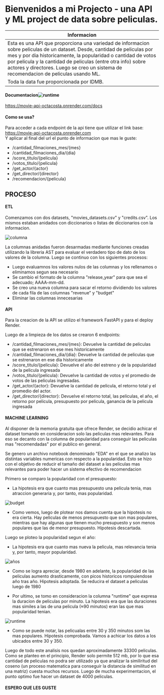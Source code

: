 # Bienvenidos a mi Projecto - una API y ML project de data sobre peliculas.

| Informacion  | 
| ------------- | 
| Esta es una API que proporciona una variedad de informacion sobre peliculas de un dataset. Desde, cantidad de peliculas por mes y por dia historicamente, la popularidad o cantidad de votos por pelicula y la cantidad de peliculas (entre otra info) sobre actores y directores. Luego se creo un sistema de recomendacion de peliculas usando ML.
 Toda la data fue proporcionada por IDMB. | 

#### Documentacion![runtime](https://github.com/octa-acostamonti/movies-API/assets/107809099/bb7baf79-0e39-4328-a47c-98868c756133)

https://movie-api-octacosta.onrender.com/docs

#### Como se usa?
Para acceder a cada endpoint de la api tiene que utilizar el link base:
 https://movie-api-octacosta.onrender.com  
Y aplicar al final del url el punto de informacion que mas le guste:

* /cantidad_filmaciones_mes/{mes}
* /cantidad_filmaciones_dia/{dia}
* /score_titulo/{pelicula}
* /votos_titulo/{pelicula}
* /get_actor/{actor}
* /get_director/{director}
* /recomendacion/{pelicula}
## PROCESO
#### ETL

Comenzamos con dos datasets, "movies_datasets.csv" y "credits.csv". Los mismos estaban anidados con diccionarios o listas de diccionarios con la informacion.


![columna](https://github.com/octa-acostamonti/movies-API/assets/107809099/1f5a0f31-fb04-406f-b753-3d973c427753)

La columnas anidadas fueron desarmadas mediante funciones creadas utilizando la libreria AST para evaluar el verdadero tipo de dato de los valores de la columna.
Luego se continuo con los siguientes procesos:
* Luego evaluamnos los valores nulos de las columnas y los rellenamos o eliminamos segun sea necesario
* Se cambio el formato de la columna "release_year" para que sea el adecuado; AAAA-mm-dd. 
* Se creo una nueva columna para sacar el retorno dividiendo los valores de cada fila de las columnas "revenue" y "budget"
* Eliminar las columnas innecesarias

#### API

Para la creacion de la API se utilizo el framework FastAPI y para el deploy Render.

Luego de a limpieza de los datos se crearon 6 endpoints:

* /cantidad_filmaciones_mes/{mes}: Devuelve la cantidad de peliculas que se estrenaron en ese mes historicamente
* /cantidad_filmaciones_dia/{dia}: Devuelve la cantidad de peliculas que se estrenaron en ese dia historicamente
* /score_titulo/{pelicula}: Devuelve el año del estreno y de la popularidad de la pelicula ingresada
* /votos_titulo/{pelicula}: Devuelve la cantidad de votos y el promedio de votos de las peliculas ingresadas.
* /get_actor/{actor}: Devuelve la cantidad de pelicula, el retorno total y el promedio del actor.
* /get_director/{director}: Devuelve el retorno total, las peliculas, el año, el retorno por pelicula, presupuesto por pelicula, ganancia de la pelicula ingresada

#### MACHINE LEARNING  

Al disponer de la memoria gratuita que ofrece Render, se decidio achicar el dataset tomando en consideracion solo las peliculas mas relevantes. Para eso se decanto con la columna de popularidad para conseguir las peliculas mas "recomendadas" por el publico en general. 

Se genero un archivo notebook denominado "EDA" en el que se analizo las distintas variables numericas con respecto a la popularidad. Esto se hizo con el objetivo de reducir el tamaño del dataset a las peliculas mas relevantes para poder hacer un sistema efectivo de recomendacion

Primero se comparo la popularidad con el presupuesto:
* La hipotesis era que cuanto mas presupuesto una pelicula tenia, mas atraccion generaria y, por tanto, mas popularidad.

![budget](https://github.com/octa-acostamonti/movies-API/assets/107809099/6e422232-70a8-475f-9b49-8e444548217c)


* Como vemos, luego de plotear nos damos cuenta que la hipotesis no era cierta. Hay peliculas de menos presupuesto que son mas populares, mientras que hay algunas que tienen mucho presupuesto y son menos populares que las de menor presupuesto. Hipotesis descartada.

Luego se ploteo la popularidad segun el año:
* La hipotesis era que cuanto mas nueva la pelicula, mas relevancia tenia y, por tanto, mayor popularidad.

![años](https://github.com/octa-acostamonti/movies-API/assets/107809099/e9cff610-9e4e-45ec-9b83-03e564e91fd0)

* Como se logra apreciar, desde 1980 en adelante, la popularidad de las peliculas aumento drasticamente, con picos historicos rompuiendose año tras año. Hipotesis adoptada. Se reducira el dataset a peliculas luego de 1980

* Por ultimo, se tomo en consideracion la columna "runtime" que expresa la duracion de peliculas por minuto. La hipotesis era que las duraciones mas similes a las de una pelicula (≈90 minutos) eran las que mas popularidad tenian.

![runtime](https://github.com/octa-acostamonti/movies-API/assets/107809099/3ce99bc8-715c-42aa-8b5d-a77a76b190ea)


* Como se puede notar, las pelicualas entre 30 y 350 minutos som las mas populares. Hipotesis comprobada. Vamos a achicar los datos a los ubicados entre 30 y 350.


Luego de todo este analisis nos quedan aproximadamente 33300 peliculas. Como se planteo en el principio, Render solo permite 512 mb, por lo que esa cantidad de peliculas no podra ser utilizado ya que analizar la similiritud del coseno (un proceso matematica para conseguir la distancia de similitud en una matriz) cuesta muchos recursos. Luego de mucha experimentacion, el punto optimo fue hacer un dataset de 4000 peliculas.

#### ESPERO QUE LES GUSTE

